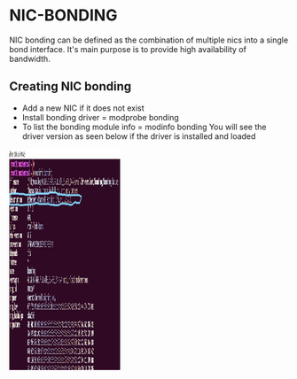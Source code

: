 
# NIC-BONDING

NIC bonding can be defined as the combination of multiple nics into a single bond interface.
It's main purpose is to provide high availability of bandwidth.


## Creating NIC bonding

- Add a new NIC if it does not exist
- Install bonding driver = modprobe bonding
- To list the bonding module info = modinfo bonding
You will see the driver version as seen below if the driver is installed and loaded

<img src="https://github.com/Dibyendu-sk/NIC-BONDING/blob/main/InkedCapture4_LI.jpg" width="200" height="400" />

